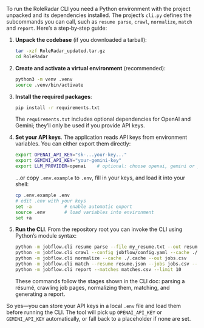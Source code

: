 To run the RoleRadar CLI you need a Python environment with the project unpacked and its dependencies installed. The project’s `cli.py` defines the subcommands you can call, such as `resume parse`, `crawl`, `normalize`, `match` and `report`. Here’s a step‑by‑step guide:

1. **Unpack the codebase** (if you downloaded a tarball):

   ```bash
   tar -xzf RoleRadar_updated.tar.gz
   cd RoleRadar
   ```

2. **Create and activate a virtual environment** (recommended):

   ```bash
   python3 -m venv .venv
   source .venv/bin/activate
   ```

3. **Install the required packages**:

   ```bash
   pip install -r requirements.txt
   ```

   The `requirements.txt` includes optional dependencies for OpenAI and Gemini; they’ll only be used if you provide API keys.

4. **Set your API keys**.  The application reads API keys from environment variables.  You can either export them directly:

   ```bash
   export OPENAI_API_KEY="sk‑...your‑key..."
   export GEMINI_API_KEY="your‑gemini‑key"
   export LLM_PROVIDER=openai    # optional: choose openai, gemini or placeholder
   ```

   …or copy `.env.example` to `.env`, fill in your keys, and load it into your shell:

   ```bash
   cp .env.example .env
   # edit .env with your keys
   set -a            # enable automatic export
   source .env       # load variables into environment
   set +a
   ```

5. **Run the CLI**.  From the repository root you can invoke the CLI using Python’s module syntax:

   ```bash
   python -m jobflow.cli resume parse --file my_resume.txt --out resume.json
   python -m jobflow.cli crawl --config jobflow/config.yaml --cache ./.cache
   python -m jobflow.cli normalize --cache ./.cache --out jobs.csv
   python -m jobflow.cli match --resume resume.json --jobs jobs.csv --out matches.csv
   python -m jobflow.cli report --matches matches.csv --limit 10
   ```

   These commands follow the stages shown in the CLI doc: parsing a résumé, crawling job pages, normalizing them, matching, and generating a report.

So yes—you can store your API keys in a local `.env` file and load them before running the CLI. The tool will pick up `OPENAI_API_KEY` or `GEMINI_API_KEY` automatically, or fall back to a placeholder if none are set.
